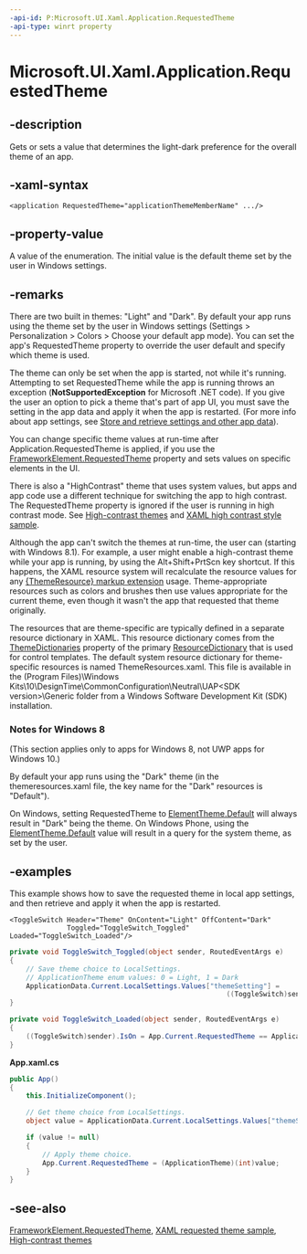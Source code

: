 ```yaml
---
-api-id: P:Microsoft.UI.Xaml.Application.RequestedTheme
-api-type: winrt property
---
```


<!-- Property syntax
public Windows.UI.Xaml.ApplicationTheme RequestedTheme { get;  set; }
-->

# Microsoft.UI.Xaml.Application.RequestedTheme

## -description

Gets or sets a value that determines the light-dark preference for the overall theme of an app.

## -xaml-syntax

```xaml
<application RequestedTheme="applicationThemeMemberName" .../>
```

## -property-value

A value of the enumeration. The initial value is the default theme set by the user in Windows settings.

## -remarks

There are two built in themes: "Light" and "Dark". By default your app runs using the theme set by the user in Windows settings (Settings > Personalization > Colors > Choose your default app mode). You can set the app's RequestedTheme property to override the user default and specify which theme is used.

The theme can only be set when the app is started, not while it's running. Attempting to set RequestedTheme while the app is running throws an exception (**NotSupportedException** for Microsoft .NET code). If you give the user an option to pick a theme that's part of app UI, you must save the setting in the app data and apply it when the app is restarted. (For more info about app settings, see [Store and retrieve settings and other app data](/windows/uwp/design/app-settings/store-and-retrieve-app-data)).

You can change specific theme values at run-time after Application.RequestedTheme is applied, if you use the [FrameworkElement.RequestedTheme](frameworkelement_requestedtheme.md) property and sets values on specific elements in the UI.

There is also a "HighContrast" theme that uses system values, but apps and app code use a different technique for switching the app to high contrast. The RequestedTheme property is ignored if the user is running in high contrast mode. See [High-contrast themes](/windows/uwp/accessibility/high-contrast-themes) and [XAML high contrast style sample](https://github.com/microsoftarchive/msdn-code-gallery-microsoft/tree/master/Official%20Windows%20Platform%20Sample/Windows%208.1%20Store%20app%20samples/99866-Windows%208.1%20Store%20app%20samples/XAML%20high%20contrast%20style%20sample).

Although the app can't switch the themes at run-time, the user can (starting with Windows 8.1). For example, a user might enable a high-contrast theme while your app is running, by using the Alt+Shift+PrtScn key shortcut. If this happens, the XAML resource system will recalculate the resource values for any [{ThemeResource} markup extension](/windows/uwp/xaml-platform/themeresource-markup-extension) usage. Theme-appropriate resources such as colors and brushes then use values appropriate for the current theme, even though it wasn't the app that requested that theme originally.

The resources that are theme-specific are typically defined in a separate resource dictionary in XAML. This resource dictionary comes from the [ThemeDictionaries](resourcedictionary_themedictionaries.md) property of the primary [ResourceDictionary](resourcedictionary.md) that is used for control templates. The default system resource dictionary for theme-specific resources is named ThemeResources.xaml. This file is available in the \(Program Files)\Windows Kits\10\DesignTime\CommonConfiguration\Neutral\UAP\<SDK version>\Generic folder from a Windows Software Development Kit (SDK) installation.

### Notes for Windows 8

(This section applies only to apps for Windows 8, not UWP apps for Windows 10.)

By default your app runs using the "Dark" theme (in the themeresources.xaml file, the key name for the "Dark" resources is "Default").

On Windows, setting RequestedTheme to [ElementTheme.Default](elementtheme.md) will always result in "Dark" being the theme. On Windows Phone, using the [ElementTheme.Default](elementtheme.md) value will result in a query for the system theme, as set by the user.

## -examples

This example shows how to save the requested theme in local app settings, and then retrieve and apply it when the app is restarted.

```xaml
<ToggleSwitch Header="Theme" OnContent="Light" OffContent="Dark"
              Toggled="ToggleSwitch_Toggled" Loaded="ToggleSwitch_Loaded"/>
```

```csharp
private void ToggleSwitch_Toggled(object sender, RoutedEventArgs e)
{
    // Save theme choice to LocalSettings. 
    // ApplicationTheme enum values: 0 = Light, 1 = Dark
    ApplicationData.Current.LocalSettings.Values["themeSetting"] =
                                                     ((ToggleSwitch)sender).IsOn ? 0 : 1;
}

private void ToggleSwitch_Loaded(object sender, RoutedEventArgs e)
{
    ((ToggleSwitch)sender).IsOn = App.Current.RequestedTheme == ApplicationTheme.Light;
}
```

**App.xaml.cs**

```csharp
public App()
{
    this.InitializeComponent();

    // Get theme choice from LocalSettings.
    object value = ApplicationData.Current.LocalSettings.Values["themeSetting"];

    if (value != null)
    {
        // Apply theme choice.
        App.Current.RequestedTheme = (ApplicationTheme)(int)value;
    }
}
```

## -see-also

[FrameworkElement.RequestedTheme](frameworkelement_requestedtheme.md), [XAML requested theme sample](https://github.com/microsoftarchive/msdn-code-gallery-microsoft/tree/master/Official%20Windows%20Platform%20Sample/Windows%208.1%20Store%20app%20samples/99866-Windows%208.1%20Store%20app%20samples/XAML%20requested%20theme%20sample), [High-contrast themes](/windows/uwp/accessibility/high-contrast-themes)
